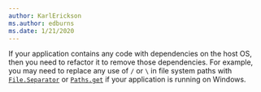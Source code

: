 ```yaml
---
author: KarlErickson
ms.author: edburns
ms.date: 1/21/2020
---
```


If your application contains any code with dependencies on the host OS, then you need to refactor it to remove those dependencies. For example, you may need to replace any use of `/` or `\` in file system paths with [`File.Separator`](https://docs.oracle.com/javase/8/docs/api/java/io/File.html#separator) or [`Paths.get`](https://docs.oracle.com/javase/8/docs/api/java/nio/file/Paths.html#get-java.lang.String-java.lang.String...-) if your application is running on Windows.
